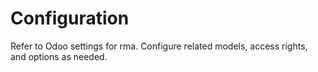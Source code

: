 # Configuration

Refer to Odoo settings for rma. Configure related models, access rights, and options as needed.
